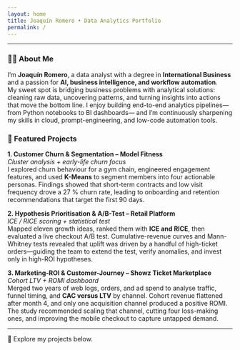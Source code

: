 ```yaml
---
layout: home
title: Joaquín Romero • Data Analytics Portfolio
permalink: /
---
```


---

### 👨‍💻 About Me

I’m **Joaquín Romero**, a data analyst with a degree in **International Business** and a passion for **AI, business intelligence, and workflow automation**.  
My sweet spot is bridging business problems with analytical solutions: cleaning raw data, uncovering patterns, and turning insights into actions that move the bottom line. I enjoy building end-to-end analytics pipelines— from Python notebooks to BI dashboards— and I’m continuously sharpening my skills in cloud, prompt-engineering, and low-code automation tools.

### 📂 Featured Projects

**1. Customer Churn & Segmentation – Model Fitness**  
_Cluster analysis + early-life churn focus_  
I explored churn behaviour for a gym chain, engineered engagement features, and used **K-Means** to segment members into four actionable personas. Findings showed that short-term contracts and low visit frequency drove a 27 % churn rate, leading to onboarding and retention recommendations that target the first 90 days.

**2. Hypothesis Prioritisation & A/B-Test – Retail Platform**  
_ICE / RICE scoring + statistical test_  
Mapped eleven growth ideas, ranked them with **ICE and RICE**, then evaluated a live checkout A/B test. Cumulative-revenue curves and Mann-Whitney tests revealed that uplift was driven by a handful of high-ticket orders—guiding the team to extend the test, verify anomalies, and invest only in high-ROI hypotheses.

**3. Marketing-ROI & Customer-Journey – Showz Ticket Marketplace**  
_Cohort LTV + ROMI dashboard_  
Merged two years of web logs, orders, and ad spend to analyse traffic, funnel timing, and **CAC versus LTV** by channel. Cohort revenue flattened after month 4, and only one acquisition channel produced a positive ROMI. The study recommended scaling that channel, cutting four loss-making ones, and improving the mobile checkout to capture untapped demand.

---

🚀 Explore my projects below.
